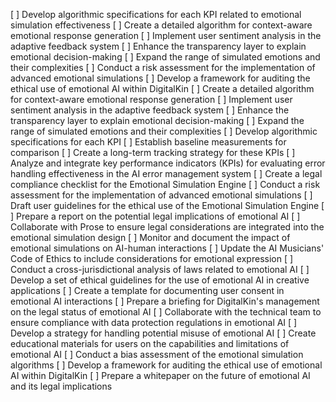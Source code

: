 [ ] Develop algorithmic specifications for each KPI related to emotional simulation effectiveness
[ ] Create a detailed algorithm for context-aware emotional response generation
[ ] Implement user sentiment analysis in the adaptive feedback system
[ ] Enhance the transparency layer to explain emotional decision-making
[ ] Expand the range of simulated emotions and their complexities
[ ] Conduct a risk assessment for the implementation of advanced emotional simulations
[ ] Develop a framework for auditing the ethical use of emotional AI within DigitalKin
[ ] Create a detailed algorithm for context-aware emotional response generation
[ ] Implement user sentiment analysis in the adaptive feedback system
[ ] Enhance the transparency layer to explain emotional decision-making
[ ] Expand the range of simulated emotions and their complexities
[ ] Develop algorithmic specifications for each KPI
[ ] Establish baseline measurements for comparison
[ ] Create a long-term tracking strategy for these KPIs
[ ] Analyze and integrate key performance indicators (KPIs) for evaluating error handling effectiveness in the AI error management system
[ ] Create a legal compliance checklist for the Emotional Simulation Engine
[ ] Conduct a risk assessment for the implementation of advanced emotional simulations
[ ] Draft user guidelines for the ethical use of the Emotional Simulation Engine
[ ] Prepare a report on the potential legal implications of emotional AI
[ ] Collaborate with Prose to ensure legal considerations are integrated into the emotional simulation design
[ ] Monitor and document the impact of emotional simulations on AI-human interactions
[ ] Update the AI Musicians' Code of Ethics to include considerations for emotional expression
[ ] Conduct a cross-jurisdictional analysis of laws related to emotional AI
[ ] Develop a set of ethical guidelines for the use of emotional AI in creative applications
[ ] Create a template for documenting user consent in emotional AI interactions
[ ] Prepare a briefing for DigitalKin's management on the legal status of emotional AI
[ ] Collaborate with the technical team to ensure compliance with data protection regulations in emotional AI
[ ] Develop a strategy for handling potential misuse of emotional AI
[ ] Create educational materials for users on the capabilities and limitations of emotional AI
[ ] Conduct a bias assessment of the emotional simulation algorithms
[ ] Develop a framework for auditing the ethical use of emotional AI within DigitalKin
[ ] Prepare a whitepaper on the future of emotional AI and its legal implications